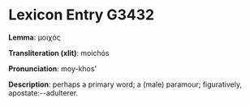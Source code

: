 # Lexicon Entry G3432

**Lemma**: μοιχός

**Transliteration (xlit)**: moichós

**Pronunciation**: moy-khos'

**Description**:
perhaps a primary word; a (male) paramour; figuratively, apostate:--adulterer.
